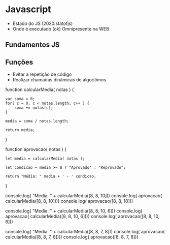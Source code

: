 
# Javascript

- Estado do JS (2020.statofjs)
- Onde é executado (ok)
Omnipresente na WEB


## Fundamentos JS

## Funções

- Evitar a repetição de código
- Realizar chamadas dinâmicas de algorítimos

function calcularMedia( notas ) {
	
	var soma = 0;
	for( c = 0; c < notas.length; c++ ) {
		soma += notas[c];
	}

	media = soma / notas.length;

	return media;

}

function aprovacao( notas ) {
	
	let media = calcularMedia( notas );

	let condicao = media >= 8 ? "Aprovado" : "Reprovado";

	return "Média: " media + ' - ' condicao;
}

console.log( "Media: " + calcularMedia([8, 8, 10]))
console.log( aprovacao( calcularMedia([8, 8, 10])))
console.log( aprovacao([8, 8, 10]))

console.log( "Media: " + calcularMedia([8, 8, 10, 6]))
console.log( aprovacao( calcularMedia([8, 8, 10, 6])))
console.log( aprovacao([8, 8, 10, 6]))

console.log( "Media: " + calcularMedia([8, 8, 7, 8]))
console.log( aprovacao( calcularMedia([8, 8, 7, 8])))
console.log( aprovacao([8, 8, 7, 8]))